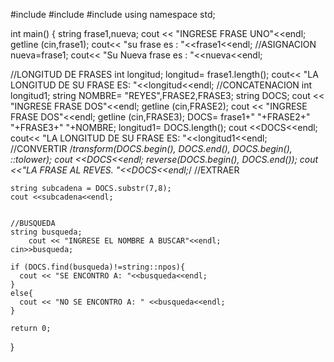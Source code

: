 #include <iostream>
#include <string>
#include <algorithm>
using namespace std;

int main()
{
  string frase1,nueva;
  cout << "INGRESE FRASE UNO"<<endl;
  getline (cin,frase1);
  cout<< "su frase es : "<<frase1<<endl;
  //ASIGNACION
   nueva=frase1;
   cout<< "Su Nueva frase es : "<<nueva<<endl;

   //LONGITUD DE FRASES
   int longitud;
   longitud= frase1.length();
   cout<< "LA LONGITUD DE SU FRASE ES: "<<longitud<<endl;
    //CONCATENACION
    int longitud1;
    string NOMBRE= "REYES",FRASE2,FRASE3;
    string DOCS;
    cout << "INGRESE FRASE DOS"<<endl;
    getline (cin,FRASE2);
        cout << "INGRESE FRASE DOS"<<endl;
    getline (cin,FRASE3);
    DOCS= frase1+" "+FRASE2+" "+FRASE3+" "+NOMBRE;
    longitud1= DOCS.length();
    cout <<DOCS<<endl;
    cout<< "LA LONGITUD DE SU FRASE ES: "<<longitud1<<endl;
    //CONVERTIR
    /*transform(DOCS.begin(), DOCS.end(), DOCS.begin(), ::tolower);
    cout <<DOCS<<endl;
    reverse(DOCS.begin(), DOCS.end());
    cout <<"LA FRASE AL REVES. "<<DOCS<<endl;*/
    //EXTRAER

    string subcadena = DOCS.substr(7,8);
    cout <<subcadena<<endl;


    //BUSQUEDA
    string busqueda;
        cout << "INGRESE EL NOMBRE A BUSCAR"<<endl;
    cin>>busqueda;

    if (DOCS.find(busqueda)!=string::npos){
      cout << "SE ENCONTRO A: "<<busqueda<<endl;
    }
    else{
      cout << "NO SE ENCONTRO A: " <<busqueda<<endl;
    }

    return 0;
}
